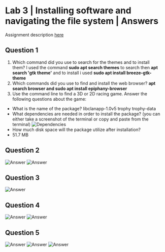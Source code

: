 # Lab 3 | Installing software and navigating the file system | Answers
Assignment description [here](https://raw.githubusercontent.com/ra559/cis106/main/labs/lab3.md)

## Question 1
1. Which command did you use to search for the themes and to install them?
I used the command **sudo apt search themes** to search then **apt search 'gtk theme'** and to install i used **sudo apt install breeze-gtk-theme** 
2. Which commands did you use to find and install the web browser?
 **apt search browser and sudo apt install epiphany-browser**
3. Use the command line to find a 3D or 2D racing game. Answer the following questions about the game:

* What is the name of the package?
  libclanapp-1.0v5 trophy trophy-data
* What dependencies are needed in order to install the package? (you can either take a screenshot of the terminal or copy and paste from the terminal)
  ![Dependencies](lab3q1.png)
* How much disk space will the package utilize after installation?
* 51.7 MB
## Question 2
![Answer](lab3question2.png)
![Answer](lab3question2part2.png)
## Question 3
![Answer](lab3question3.png)
## Question 4
![Answer](lab3question4.png)
![Answer](lab3question4part2.png)
## Question 5
![Answer](lab3question5.png)
![Answer](lab3question5part2.png)
![Answer](lab3question5part3.png)